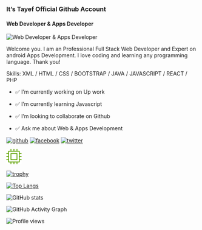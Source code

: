 ### It’s Tayef Official Github Account

#### Web Developer & Apps Developer

![Web Developer & Apps Developer](https://arturssmirnovs.github.io/github-profile-readme-generator/images/banner.png)

Welcome you. I am an Professional Full Stack Web Developer and Expert on android Apps Development. I love coding and learning any programming language. Thank you!

Skills: XML / HTML / CSS / BOOTSTRAP / JAVA / JAVASCRIPT / REACT / PHP

- ✅ I’m currently working on Up work 

- ✅ I’m currently learning Javascript 

- ✅ I’m looking to collaborate on Github 

- ✅ Ask me about Web & Apps Development 

[<img src='https://cdn.jsdelivr.net/npm/simple-icons@3.0.1/icons/github.svg' alt='github' height='40'>](https://github.com/https://github.com/tayef-10)  [<img src='https://cdn.jsdelivr.net/npm/simple-icons@3.0.1/icons/facebook.svg' alt='facebook' height='40'>](https://www.facebook.com/https://www.facebook.com/FreelancerTayef)  [<img src='https://cdn.jsdelivr.net/npm/simple-icons@3.0.1/icons/twitter.svg' alt='twitter' height='40'>](https://twitter.com/https://www.twitter.com/MiTayefOfficial)  

<a href='https://docs.github.com/en/developers'><img src='https://raw.githubusercontent.com/acervenky/animated-github-badges/master/assets/devbadge.gif' width='40' height='40'></a> 

[![trophy](https://github-profile-trophy.vercel.app/?username=https://github.com/tayef-10)](https://github.com/ryo-ma/github-profile-trophy)

[![Top Langs](https://github-readme-stats.vercel.app/api/top-langs/?username=https://github.com/tayef-10)](https://github.com/anuraghazra/github-readme-stats)

![GitHub stats](https://github-readme-stats.vercel.app/api?username=https://github.com/tayef-10&show_icons=true)  

![GitHub Activity Graph](https://activity-graph.herokuapp.com/graph?username=https://github.com/tayef-10)  

![Profile views](https://gpvc.arturio.dev/https://github.com/tayef-10)  

